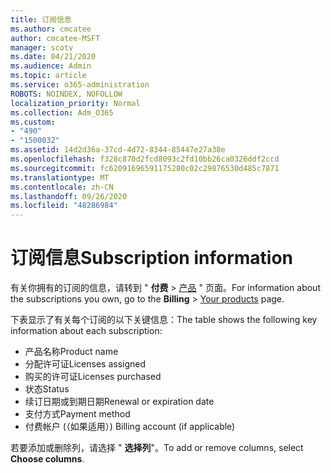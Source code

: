 ```yaml
---
title: 订阅信息
ms.author: cmcatee
author: cmcatee-MSFT
manager: scotv
ms.date: 04/21/2020
ms.audience: Admin
ms.topic: article
ms.service: o365-administration
ROBOTS: NOINDEX, NOFOLLOW
localization_priority: Normal
ms.collection: Adm_O365
ms.custom:
- "490"
- "1500032"
ms.assetid: 14d2d36a-37cd-4d72-8344-85447e27a38e
ms.openlocfilehash: f328c870d2fcd8093c2fd10bb26ca0326ddf2ccd
ms.sourcegitcommit: fc62091696591175280c02c29876530d485c7871
ms.translationtype: MT
ms.contentlocale: zh-CN
ms.lasthandoff: 09/26/2020
ms.locfileid: "48286984"
---
```

# <a name="subscription-information"></a><span data-ttu-id="b9f49-102">订阅信息</span><span class="sxs-lookup"><span data-stu-id="b9f49-102">Subscription information</span></span>

<span data-ttu-id="b9f49-103">有关你拥有的订阅的信息，请转到 " **付费** \> [产品](https://go.microsoft.com/fwlink/p/?linkid=842054) " 页面。</span><span class="sxs-lookup"><span data-stu-id="b9f49-103">For information about the subscriptions you own, go to the **Billing** \> [Your products](https://go.microsoft.com/fwlink/p/?linkid=842054) page.</span></span>
  
<span data-ttu-id="b9f49-104">下表显示了有关每个订阅的以下关键信息：</span><span class="sxs-lookup"><span data-stu-id="b9f49-104">The table shows the following key information about each subscription:</span></span>
  
- <span data-ttu-id="b9f49-105">产品名称</span><span class="sxs-lookup"><span data-stu-id="b9f49-105">Product name</span></span>
- <span data-ttu-id="b9f49-106">分配许可证</span><span class="sxs-lookup"><span data-stu-id="b9f49-106">Licenses assigned</span></span>
- <span data-ttu-id="b9f49-107">购买的许可证</span><span class="sxs-lookup"><span data-stu-id="b9f49-107">Licenses purchased</span></span>
- <span data-ttu-id="b9f49-108">状态</span><span class="sxs-lookup"><span data-stu-id="b9f49-108">Status</span></span>
- <span data-ttu-id="b9f49-109">续订日期或到期日期</span><span class="sxs-lookup"><span data-stu-id="b9f49-109">Renewal or expiration date</span></span>
- <span data-ttu-id="b9f49-110">支付方式</span><span class="sxs-lookup"><span data-stu-id="b9f49-110">Payment method</span></span>
- <span data-ttu-id="b9f49-111">付费帐户 (（如果适用）) </span><span class="sxs-lookup"><span data-stu-id="b9f49-111">Billing account (if applicable)</span></span>
 
<span data-ttu-id="b9f49-112">若要添加或删除列，请选择 " **选择列**"。</span><span class="sxs-lookup"><span data-stu-id="b9f49-112">To add or remove columns, select **Choose columns**.</span></span>